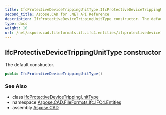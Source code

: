 ```yaml
---
title: IfcProtectiveDeviceTrippingUnitType.IfcProtectiveDeviceTrippingUnitType
second_title: Aspose.CAD for .NET API Reference
description: IfcProtectiveDeviceTrippingUnitType constructor. The default constructor
type: docs
weight: 10
url: /net/aspose.cad.fileformats.ifc.ifc4.entities/ifcprotectivedevicetrippingunittype/ifcprotectivedevicetrippingunittype/
---
```

## IfcProtectiveDeviceTrippingUnitType constructor

The default constructor.

```csharp
public IfcProtectiveDeviceTrippingUnitType()
```

### See Also

* class [IfcProtectiveDeviceTrippingUnitType](../)
* namespace [Aspose.CAD.FileFormats.Ifc.IFC4.Entities](../../ifcprotectivedevicetrippingunittype/)
* assembly [Aspose.CAD](../../../)


